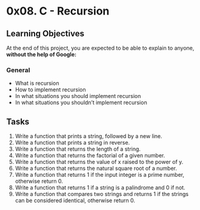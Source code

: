 # 0x08. C - Recursion

## Learning Objectives
At the end of this project, you are expected to be able to explain to anyone, **without the help of Google:**

### General
+ What is recursion
+ How to implement recursion
+ In what situations you should implement recursion
+ In what situations you shouldn’t implement recursion

## Tasks
1. Write a function that prints a string, followed by a new line.
2. Write a function that prints a string in reverse.
3. Write a function that returns the length of a string.
4. Write a function that returns the factorial of a given number.
5. Write a function that returns the value of x raised to the power of y.
6. Write a function that returns the natural square root of a number.
7. Write a function that returns 1 if the input integer is a prime number, otherwise return 0.
8. Write a function that returns 1 if a string is a palindrome and 0 if not.
9. Write a function that compares two strings and returns 1 if the strings can be considered identical, otherwise return 0.
